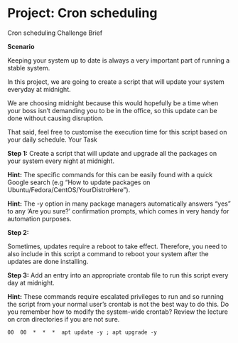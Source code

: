 <div align='centre'><h1>Project: Cron scheduling</h1></div>

Cron scheduling Challenge Brief


**Scenario**

Keeping your system up to date is always a very important part of running a stable system.

In this project, we are going to create a script that will update your system everyday at midnight.

We are choosing midnight because this would hopefully be a time when your boss isn’t demanding you to be in the office, so this update can be done without causing disruption.

That said, feel free to customise the execution time for this script based on your daily schedule.
Your Task

**Step 1:** Create a script that will update and upgrade all the packages on your system every night at midnight.

**Hint:** The specific commands for this can be easily found with a quick Google
search (e.g “How to update packages on Ubuntu/Fedora/CentOS/YourDistroHere”).

**Hint:** The -y option in many package managers automatically answers “yes” to any ‘Are you sure?’ confirmation prompts, which comes in very handy for automation purposes.

**Step 2:**

Sometimes, updates require a reboot to take effect. Therefore, you need to also include in this script a command to reboot your system after the updates are done installing.

**Step 3:** Add an entry into an appropriate crontab file to run this script every day at midnight.

**Hint:** These commands require escalated privileges to run and so running the script from your normal user’s crontab is not the best way to do this. Do you remember how to modify the system-wide crontab? Review the lecture on cron directories if you are not sure.

```console
00  00  *  *  *  apt update -y ; apt upgrade -y 
```